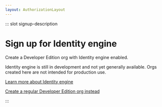```yaml
---
layout: AuthorizationLayout
---
```


::: slot signup-description
 # Sign up for Identity engine

Create a Developer Edition org with Identity engine enabled.

Identity engine is still in development and not yet generally available. Orgs created here are not intended for production use.

<a href="https://developer.okta.com/docs/concepts/ie-intro/" target="_blank">Learn more about Identity engine</a>

<a href="/signup/">Create a regular Developer Edition org instead</a>

:::

<SignUp type="OIE" />

